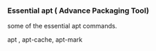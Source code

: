 ### Essential apt ( Advance Packaging Tool)

some of the essential apt commands.

apt , apt-cache, apt-mark

